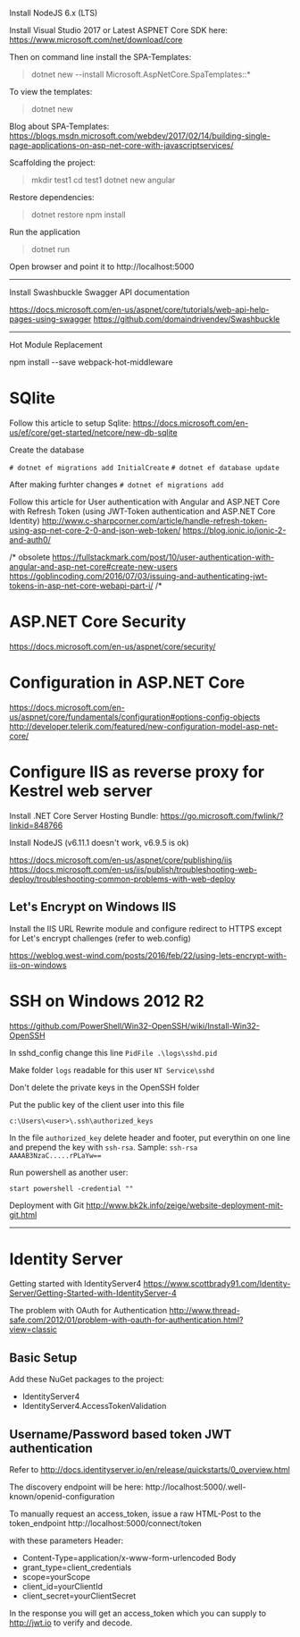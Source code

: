 

Install NodeJS 6.x (LTS)

Install Visual Studio 2017 
or
Latest ASPNET Core SDK here: https://www.microsoft.com/net/download/core

Then on command line install the SPA-Templates:


> dotnet new --install Microsoft.AspNetCore.SpaTemplates::*

To view the templates:

> dotnet new

Blog about SPA-Templates:
https://blogs.msdn.microsoft.com/webdev/2017/02/14/building-single-page-applications-on-asp-net-core-with-javascriptservices/

Scaffolding the project:

> mkdir test1
> cd test1
> dotnet new angular

Restore dependencies:
> dotnet restore
> npm install

Run the application

> dotnet run

Open browser and point it to http://localhost:5000


-----------------------------------
Install Swashbuckle Swagger API documentation

https://docs.microsoft.com/en-us/aspnet/core/tutorials/web-api-help-pages-using-swagger
https://github.com/domaindrivendev/Swashbuckle



-----------------------------------
Hot Module Replacement


npm install --save webpack-hot-middleware

# SQlite

Follow this article to setup Sqlite:
https://docs.microsoft.com/en-us/ef/core/get-started/netcore/new-db-sqlite

Create the database

`# dotnet ef migrations add InitialCreate`
`# dotnet ef database update`

After making furhter changes
`# dotnet ef migrations add`

Follow this article for User authentication with Angular and ASP.NET Core with Refresh Token
(using JWT-Token authentication and ASP.NET Core Identity)
http://www.c-sharpcorner.com/article/handle-refresh-token-using-asp-net-core-2-0-and-json-web-token/
https://blog.ionic.io/ionic-2-and-auth0/

/* obsolete
https://fullstackmark.com/post/10/user-authentication-with-angular-and-asp-net-core#create-new-users
https://goblincoding.com/2016/07/03/issuing-and-authenticating-jwt-tokens-in-asp-net-core-webapi-part-i/
/*

# ASP.NET Core Security
https://docs.microsoft.com/en-us/aspnet/core/security/



# Configuration in ASP.NET Core

https://docs.microsoft.com/en-us/aspnet/core/fundamentals/configuration#options-config-objects
http://developer.telerik.com/featured/new-configuration-model-asp-net-core/



# Configure IIS as reverse proxy for Kestrel web server

Install .NET Core Server Hosting Bundle: https://go.microsoft.com/fwlink/?linkid=848766

Install NodeJS (v6.11.1 doesn't work, v6.9.5 is ok)

https://docs.microsoft.com/en-us/aspnet/core/publishing/iis
https://docs.microsoft.com/en-us/iis/publish/troubleshooting-web-deploy/troubleshooting-common-problems-with-web-deploy

## Let's Encrypt on Windows IIS

Install the IIS URL Rewrite module and configure redirect to HTTPS except for Let's encrypt challenges (refer to web.config)

https://weblog.west-wind.com/posts/2016/feb/22/using-lets-encrypt-with-iis-on-windows



# SSH on Windows 2012 R2

https://github.com/PowerShell/Win32-OpenSSH/wiki/Install-Win32-OpenSSH

In sshd_config change this line
`PidFile .\logs\sshd.pid`

Make folder `logs` readable for this user `NT Service\sshd`

Don't delete the private keys in the OpenSSH folder

Put the public key of the client user into this file

`c:\Users\<user>\.ssh\authorized_keys`

In the file `authorized_key` delete header and footer, put everythin on one line and prepend the key with `ssh-rsa`.
Sample: `ssh-rsa AAAAB3NzaC.....rPLaYw==`

Run powershell as another user:

`start powershell -credential ""`


Deployment with Git
http://www.bk2k.info/zeige/website-deployment-mit-git.html






-----------------------------------
# Identity Server

Getting started with IdentityServer4
https://www.scottbrady91.com/Identity-Server/Getting-Started-with-IdentityServer-4

The problem with OAuth for Authentication
http://www.thread-safe.com/2012/01/problem-with-oauth-for-authentication.html?view=classic

## Basic Setup

Add these NuGet packages to the project:
- IdentityServer4
- IdentityServer4.AccessTokenValidation 

## Username/Password based token JWT authentication

Refer to http://docs.identityserver.io/en/release/quickstarts/0_overview.html

The discovery endpoint will be here:
http://localhost:5000/.well-known/openid-configuration

To manually request an access_token, issue a raw HTML-Post to the token_endpoint
http://localhost:5000/connect/token

with these parameters
Header: 
- Content-Type=application/x-www-form-urlencoded
Body
- grant_type=client_credentials
- scope=yourScope
- client_id=yourClientId
- client_secret=yourClientSecret

In the response you will get an access_token which you can supply to http://jwt.io to verify and decode.


